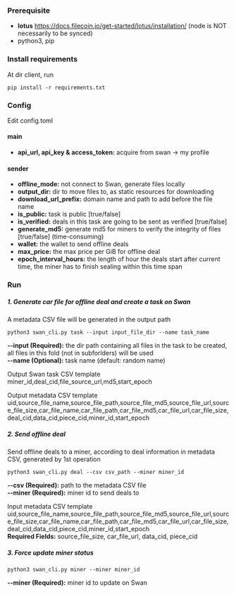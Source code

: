 ### Prerequisite

- **lotus** https://docs.filecoin.io/get-started/lotus/installation/ (node is NOT necessarily to be synced)
- python3, pip

### Install requirements

At dir client, run

    pip install -r requirements.txt 

### Config

Edit config.toml

#### main

- **api_url, api_key & access_token:** acquire from swan -> my profile

#### sender

- **offline_mode:** not connect to Swan, generate files locally
- **output_dir:** dir to move files to, as static resources for downloading
- **download_url_prefix:** domain name and path to add before the file name
- **is_public:** task is public [true/false]
- **is_verified:** deals in this task are going to be sent as verified [true/false]
- **generate_md5:** generate md5 for miners to verify the integrity of files [true/false] (time-consuming)
- **wallet:** the wallet to send offline deals
- **max_price:** the max price per GiB for offline deal
- **epoch_interval_hours:** the length of hour the deals start after current time, the miner has to finish sealing
  within this time span

### Run

##### 1. Generate car file for offline deal and create a task on Swan

A metadata CSV file will be generated in the output path

    python3 swan_cli.py task --input input_file_dir --name task_name

**--input (Required):** the dir path containing all files in the task to be created, all files in this fold (not in
subforlders) will be used
<br>
**--name (Optional):** task name (default: random name)

Output Swan task CSV template
<br>
miner_id,deal_cid,file_source_url,md5,start_epoch

Output metadata CSV template
<br>
uid,source_file_name,source_file_path,source_file_md5,source_file_url,source_file_size,car_file_name,car_file_path,car_file_md5,car_file_url,car_file_size,deal_cid,data_cid,piece_cid,miner_id,start_epoch

##### 2. Send offline deal

Send offline deals to a miner, according to deal information in metadata CSV, generated by 1st operation

    python3 swan_cli.py deal --csv csv_path --miner miner_id

**--csv (Required):** path to the metadata CSV file
<br>
**--miner (Required):** miner id to send deals to

Input metadata CSV template
<br>
uid,source_file_name,source_file_path,source_file_md5,source_file_url,source_file_size,car_file_name,car_file_path,car_file_md5,car_file_url,car_file_size,deal_cid,data_cid,piece_cid,miner_id,start_epoch
<br>
**Required Fields:** source_file_size, car_file_url, data_cid, piece_cid

##### 3. Force update miner status

    python3 swan_cli.py miner --miner miner_id

**--miner (Required):** miner id to update on Swan